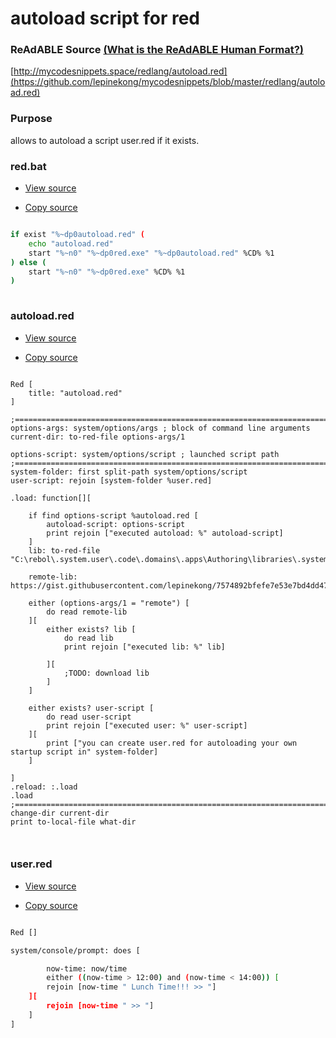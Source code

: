 
# autoload script for red


### ReAdABLE Source [(What is the ReAdABLE Human Format?)](http://readablehumanformat.com)

[http://mycodesnippets.space/redlang/autoload.red](https://github.com/lepinekong/mycodesnippets/blob/master/redlang/autoload.red)


### Purpose

allows to autoload a script user.red if it exists.

### red.bat

- [View source](https://github.com/lepinekong/mycodesnippets/blob/master/redlang/src/autoload/red.bat)
                        
- [Copy source](https://raw.githubusercontent.com/lepinekong/mycodesnippets/master/redlang/src/autoload/red.bat)
                        


```bash

if exist "%~dp0autoload.red" (
	echo "autoload.red"
    start "%~n0" "%~dp0red.exe" "%~dp0autoload.red" %CD% %1
) else (
    start "%~n0" "%~dp0red.exe" %CD% %1
)
        
```



### autoload.red

- [View source](https://github.com/lepinekong/mycodesnippets/blob/master/redlang/src/autoload/autoload.red)
                        
- [Copy source](https://raw.githubusercontent.com/lepinekong/mycodesnippets/master/redlang/src/autoload/autoload.red)
                        


```red

Red [
    title: "autoload.red"
]

;==============================================================================================================================
options-args: system/options/args ; block of command line arguments
current-dir: to-red-file options-args/1

options-script: system/options/script ; launched script path
;==============================================================================================================================
system-folder: first split-path system/options/script
user-script: rejoin [system-folder %user.red]

.load: function[][

    if find options-script %autoload.red [
        autoload-script: options-script
        print rejoin ["executed autoload: %" autoload-script]
    ] 
    lib: to-red-file "C:\rebol\.system.user\.code\.domains\.apps\Authoring\libraries\.system.user.apps.authoring.library.red"

    remote-lib: https://gist.githubusercontent.com/lepinekong/7574892bfefe7e53e7bd4dd4759f30f8/raw/4c9bef8dd30d7115e1b6eb208afb7d4090522683/.system.user.apps.authoring.library.red

    either (options-args/1 = "remote") [
        do read remote-lib
    ][
        either exists? lib [
            do read lib
            print rejoin ["executed lib: %" lib]
            
        ][
            ;TODO: download lib
        ]
    ]

    either exists? user-script [
        do read user-script
        print rejoin ["executed user: %" user-script]
    ][
        print ["you can create user.red for autoloading your own startup script in" system-folder]
    ]

]
.reload: :.load
.load
;==============================================================================================================================
change-dir current-dir
print to-local-file what-dir

        
```



### user.red

- [View source](https://github.com/lepinekong/mycodesnippets/blob/master/redlang/src/autoload/user.red)
                        
- [Copy source](https://raw.githubusercontent.com/lepinekong/mycodesnippets/master/redlang/src/autoload/user.red)
                        


```bash

Red []

system/console/prompt: does [

        now-time: now/time
        either ((now-time > 12:00) and (now-time < 14:00)) [
        rejoin [now-time " Lunch Time!!! >> "]
    ][
        rejoin [now-time " >> "]
    ]
]
        
```


